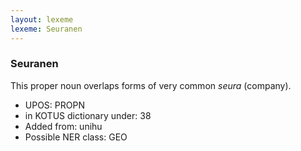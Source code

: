```yaml
---
layout: lexeme
lexeme: Seuranen
---
```


###  Seuranen

This proper noun overlaps forms of very common *seura* (company).
* UPOS:  PROPN
* in KOTUS dictionary under:  38
* Added from:  unihu
* Possible NER class:  GEO

